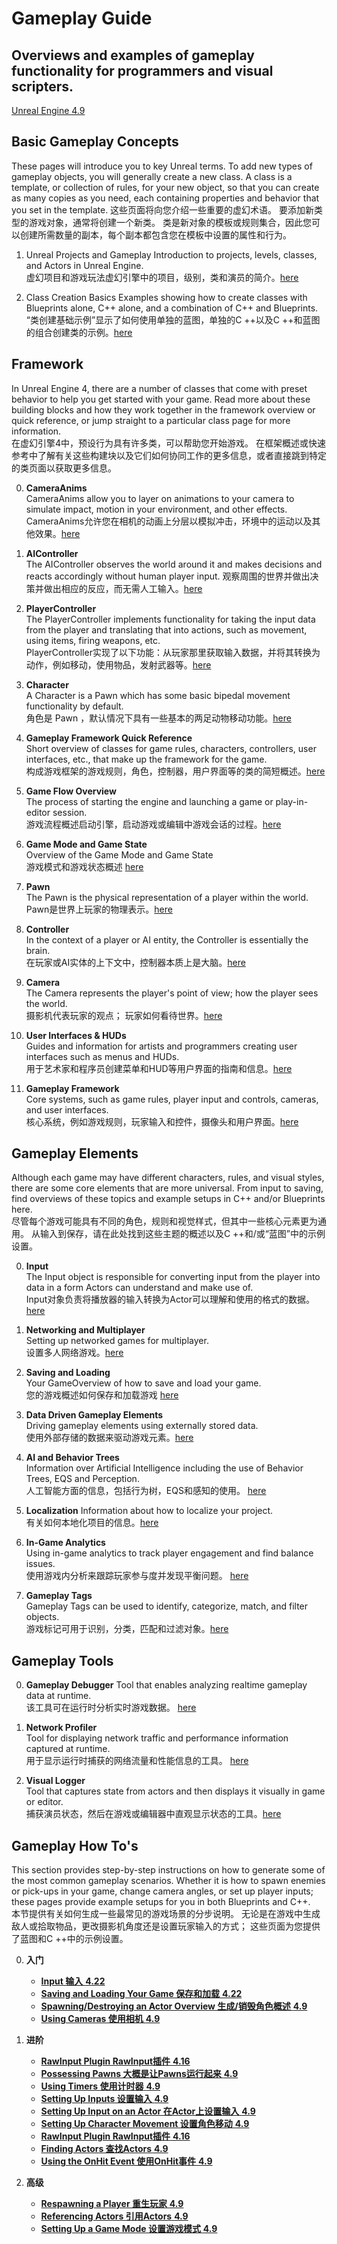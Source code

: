 # Gameplay Guide

## Overviews and examples of gameplay functionality for programmers and visual scripters.

[Unreal Engine 4.9](https://docs.unrealengine.com/en-US/SiteIndex/index.html?versions=4_9)

## Basic Gameplay Concepts

These pages will introduce you to key Unreal terms. To add new types of gameplay objects, you will generally create a new class. A class is a template, or collection of rules, for your new object, so that you can create as many copies as you need, each containing properties and behavior that you set in the template.
这些页面将向您介绍一些重要的虚幻术语。 要添加新类型的游戏对象，通常将创建一个新类。 类是新对象的模板或规则集合，因此您可以创建所需数量的副本，每个副本都包含您在模板中设置的属性和行为。

1. Unreal Projects and Gameplay 
Introduction to projects, levels, classes, and Actors in Unreal Engine.   
虚幻项目和游戏玩法虚幻引擎中的项目，级别，类和演员的简介。[here](https://docs.unrealengine.com/en-US/Gameplay/UnrealTerminology/index.html)  

2. Class Creation Basics
Examples showing how to create classes with Blueprints alone, C++ alone, and a combination of C++ and Blueprints.  
“类创建基础示例”显示了如何使用单独的蓝图，单独的C ++以及C ++和蓝图的组合创建类的示例。[here](https://docs.unrealengine.com/en-US/Gameplay/ClassCreation/index.html)

## Framework

In Unreal Engine 4, there are a number of classes that come with preset behavior to help you get started with your game. Read more about these building blocks and how they work together in the framework overview or quick reference, or jump straight to a particular class page for more information.  
在虚幻引擎4中，预设行为具有许多类，可以帮助您开始游戏。 在框架概述或快速参考中了解有关这些构建块以及它们如何协同工作的更多信息，或者直接跳到特定的类页面以获取更多信息。

  0. **CameraAnims**  
  CameraAnims allow you to layer on animations to your camera to simulate impact, motion in your environment, and other effects.  
  CameraAnims允许您在相机的动画上分层以模拟冲击，环境中的运动以及其他效果。[here](https://docs.unrealengine.com/en-US/Gameplay/Framework/Camera/Animations/index.html)
 
 0. **AIController**  
  The AIController observes the world around it and makes decisions and reacts accordingly without human player input.
  观察周围的世界并做出决策并做出相应的反应，而无需人工输入。[here](https://docs.unrealengine.com/en-US/Gameplay/Framework/Controller/AIController/index.html)

 0. **PlayerController**  
  The PlayerController implements functionality for taking the input data from the player and translating that into actions, such as movement, using items, firing weapons, etc.  
  PlayerController实现了以下功能：从玩家那里获取输入数据，并将其转换为动作，例如移动，使用物品，发射武器等。[here](https://docs.unrealengine.com/en-US/Gameplay/Framework/Controller/PlayerController/index.html)

 0. **Character**  
  A Character is a Pawn which has some basic bipedal movement functionality by default.  
  角色是 Pawn ，默认情况下具有一些基本的两足动物移动功能。[here](https://docs.unrealengine.com/en-US/Gameplay/Framework/Pawn/Character/index.html)

 

 0. **Gameplay Framework Quick Reference**  
  Short overview of classes for game rules, characters, controllers, user interfaces, etc., that make up the framework for the game.  
  构成游戏框架的游戏规则，角色，控制器，用户界面等的类的简短概述。[here](https://docs.unrealengine.com/en-US/Gameplay/Framework/QuickReference/index.html)

 0. **Game Flow Overview**  
The process of starting the engine and launching a game or play-in-editor session.  
游戏流程概述启动引擎，启动游戏或编辑中游戏会话的过程。[here](https://docs.unrealengine.com/en-US/Gameplay/Framework/GameFlow/index.html)

 0. **Game Mode and Game State**  
  Overview of the Game Mode and Game State  
  游戏模式和游戏状态概述 [here](https://docs.unrealengine.com/en-US/Gameplay/Framework/GameMode/index.html)

 0. **Pawn**  
  The Pawn is the physical representation of a player within the world.  
  Pawn是世界上玩家的物理表示。[here](https://docs.unrealengine.com/en-US/Gameplay/Framework/Pawn/index.html)

 

 0. **Controller**  
  In the context of a player or AI entity, the Controller is essentially the brain.  
  在玩家或AI实体的上下文中，控制器本质上是大脑。[here](https://docs.unrealengine.com/en-US/Gameplay/Framework/Controller/index.html)

 

 0. **Camera**  
  The Camera represents the player's point of view; how the player sees the world.  
  摄影机代表玩家的观点； 玩家如何看待世界。[here](https://docs.unrealengine.com/en-US/Gameplay/Framework/Camera/index.html)

 

 0. **User Interfaces & HUDs**  
  Guides and information for artists and programmers creating user interfaces such as menus and HUDs.  
  用于艺术家和程序员创建菜单和HUD等用户界面的指南和信息。[here](https://docs.unrealengine.com/en-US/Gameplay/Framework/UIAndHUD/index.html)

 

 0. **Gameplay Framework**  
  Core systems, such as game rules, player input and controls, cameras, and user interfaces.  
  核心系统，例如游戏规则，玩家输入和控件，摄像头和用户界面。[here](https://docs.unrealengine.com/en-US/Gameplay/Framework/index.html)

## Gameplay Elements

Although each game may have different characters, rules, and visual styles, there are some core elements that are more universal. From input to saving, find overviews of these topics and example setups in C++ and/or Blueprints here.  
尽管每个游戏可能具有不同的角色，规则和视觉样式，但其中一些核心元素更为通用。 从输入到保存，请在此处找到这些主题的概述以及C ++和/或“蓝图”中的示例设置。

 0. **Input**  
  The Input object is responsible for converting input from the player into data in a form Actors can understand and make use of.  
  Input对象负责将播放器的输入转换为Actor可以理解和使用的格式的数据。[here ](https://docs.unrealengine.com/en-US/Gameplay/Input/index.html)

 0. **Networking and Multiplayer**  
  Setting up networked games for multiplayer.  
  设置多人网络游戏。[here](https://docs.unrealengine.com/en-US/Gameplay/Networking/index.html)

 0. **Saving and Loading**   
Your GameOverview of how to save and load your game.  
您的游戏概述如何保存和加载游戏 [here](https://docs.unrealengine.com/en-US/Gameplay/SaveGame/index.html)

 0. **Data Driven Gameplay Elements**  
Driving gameplay elements using externally stored data.  
使用外部存储的数据来驱动游戏元素。[here](https://docs.unrealengine.com/en-US/Gameplay/DataDriven/index.html)

 0. **AI and Behavior Trees**  
Information over Artificial Intelligence including the use of Behavior Trees, EQS and Perception.  
人工智能方面的信息，包括行为树，EQS和感知的使用。
[here](https://docs.unrealengine.com/en-US/Gameplay/AI/index.html)

 0. **Localization**
Information about how to localize your project.  
有关如何本地化项目的信息。[here](https://docs.unrealengine.com/en-US/Gameplay/Localization/index.html)

 0. **In-Game Analytics**  
Using in-game analytics to track player engagement and find balance issues.  
使用游戏内分析来跟踪玩家参与度并发现平衡问题。 [here](https://docs.unrealengine.com/en-US/Gameplay/Analytics/index.html)

 0. **Gameplay Tags**  
Gameplay Tags can be used to identify, categorize, match, and filter objects.  
游戏标记可用于识别，分类，匹配和过滤对象。[here](https://docs.unrealengine.com/en-US/Gameplay/Tags/index.html)

## Gameplay Tools

 0. **Gameplay Debugger**
Tool that enables analyzing realtime gameplay data at runtime.  
该工具可在运行时分析实时游戏数据。 [here](https://docs.unrealengine.com/en-US/Gameplay/Tools/GameplayDebugger/index.html)

 0. **Network Profiler**  
Tool for displaying network traffic and performance information captured at runtime.  
用于显示运行时捕获的网络流量和性能信息的工具。 [here](https://docs.unrealengine.com/en-US/Gameplay/Tools/NetworkProfiler/index.html)

 0. **Visual Logger**  
Tool that captures state from actors and then displays it visually in game or editor.  
捕获演员状态，然后在游戏或编辑器中直观显示状态的工具。[here](https://docs.unrealengine.com/en-US/Gameplay/Tools/VisualLogger/index.html)

## Gameplay How To's

This section provides step-by-step instructions on how to generate some of the most common gameplay scenarios. Whether it is how to spawn enemies or pick-ups in your game, change camera angles, or set up player inputs; these pages provide example setups for you in both Blueprints and C++.  
本节提供有关如何生成一些最常见的游戏场景的分步说明。 无论是在游戏中生成敌人或拾取物品，更改摄影机角度还是设置玩家输入的方式； 这些页面为您提供了蓝图和C ++中的示例设置。

 0. **入门**  
    + [**Input 输入** **4.22**](https://docs.unrealengine.com/en-US/Gameplay/Input/index.html)  
    + [**Saving and Loading Your Game 保存和加载** **4.22**](https://docs.unrealengine.com/en-US/Gameplay/SaveGame/index.html)   
    + [**Spawning/Destroying an Actor Overview 生成/销毁角色概述** **4.9**](https://docs.unrealengine.com/en-US/Gameplay/HowTo/SpawnAndDestroyActors/index.html)  
    + [**Using Cameras 使用相机** **4.9**](https://docs.unrealengine.com/en-US/Gameplay/HowTo/UsingCameras/index.html)  

 0. **进阶**    
    + [**RawInput Plugin RawInput插件** **4.16**](https://docs.unrealengine.com/en-US/Gameplay/Input/RawInput/index.html)  
    + [**Possessing Pawns 大概是让Pawns运行起来** **4.9**](https://docs.unrealengine.com/en-US/Gameplay/HowTo/PossessPawns/index.html)
    + [**Using Timers 使用计时器** **4.9**](https://docs.unrealengine.com/en-US/Gameplay/HowTo/UseTimers/index.html)  
    + [**Setting Up Inputs 设置输入** **4.9**](https://docs.unrealengine.com/en-US/Gameplay/HowTo/SetUpInput/index.html)  
    + [**Setting Up Input on an Actor 在Actor上设置输入** **4.9**](https://docs.unrealengine.com/en-US/Gameplay/HowTo/ActorInput/index.html)  
    + [**Setting Up Character Movement 设置角色移动** **4.9**](https://docs.unrealengine.com/en-US/Gameplay/HowTo/CharacterMovement/index.html)  
    + [**RawInput Plugin RawInput插件** **4.16**](https://docs.unrealengine.com/en-US/Gameplay/Input/RawInput/index.html)  
    + [**Finding Actors 查找Actors** **4.9**](https://docs.unrealengine.com/en-US/Gameplay/HowTo/FindingActors/index.html)  
    + [**Using the OnHit Event 使用OnHit事件** **4.9**](https://docs.unrealengine.com/en-US/Gameplay/HowTo/UseOnHit/index.html)  

 0. **高级**  
    + [**Respawning a Player 重生玩家** **4.9**](https://docs.unrealengine.com/en-US/Gameplay/HowTo/RespawnPlayer/index.html)  
    + [**Referencing Actors 引用Actors** **4.9**](https://docs.unrealengine.com/en-US/Gameplay/HowTo/ReferenceAssets/index.html)  
    + [**Setting Up a Game Mode 设置游戏模式** **4.9**](https://docs.unrealengine.com/en-US/Gameplay/HowTo/SettingUpAGameMode/index.html)